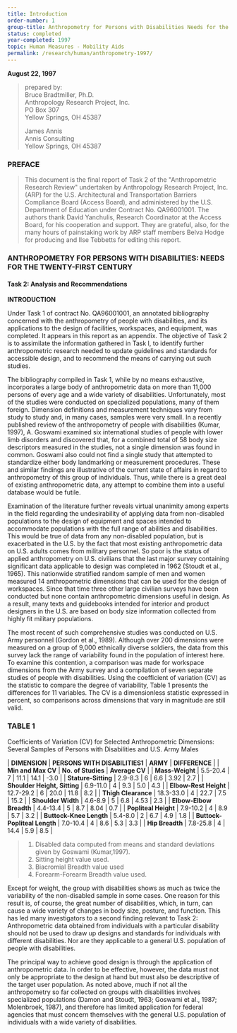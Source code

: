 ```yaml
---
title: Introduction
order-number: 1
group-title: Anthropometry for Persons with Disabilities Needs for the 21st Century
status: completed
year-completed: 1997
topic: Human Measures - Mobility Aids
permalink: /research/human/anthropometry-1997/
---
```

**August 22, 1997**

> prepared by:\
> Bruce Bradtmiller, Ph.D.\
> Anthropology Research Project, Inc.\
> PO Box 307\
> Yellow Springs, OH 45387
>
> James Annis\
> Annis Consulting\
> Yellow Springs, OH 45387

### PREFACE
> This document is the final report of Task 2 of the "Anthropometric Research Review" undertaken by Anthropology Research Project, Inc. (ARP) for the U.S. Architectural and Transportation Barriers Compliance Board (Access Board), and administered by the U.S. Department of Education under Contract No. QA96001001. The authors thank David Yanchulis, Research Coordinator at the Access Board, for his cooperation and support. They are grateful, also, for the many hours of painstaking work by ARP staff members Belva Hodge for producing and Ilse Tebbetts for editing this report.


### ANTHROPOMETRY FOR PERSONS WITH DISABILITIES: NEEDS FOR THE TWENTY-FIRST CENTURY

#### Task 2: Analysis and Recommendations

**INTRODUCTION**

Under Task 1 of contract No. QA96001001, an annotated bibliography concerned with the anthropometry of people with disabilities, and its applications to the design of facilities, workspaces, and equipment, was completed. It appears in this report as an appendix. The objective of Task 2 is to assimilate the information gathered in Task l, to identify further anthropometric research needed to update guidelines and standards for accessible design, and to recommend the means of carrying out such studies.

The bibliography compiled in Task 1, while by no means exhaustive, incorporates a large body of anthropometric data on more than 11,000 persons of every age and a wide variety of disabilities. Unfortunately, most of the studies were conducted on specialized populations, many of them foreign. Dimension definitions and measurement techniques vary from study to study and, in many cases, samples were very small. In a recently published review of the anthropometry of people with disabilities (Kumar, 1997), A. Goswami examined six international studies of people with lower limb disorders and discovered that, for a combined total of 58 body size descriptors measured in the studies, not a single dimension was found in common. Goswami also could not find a single study that attempted to standardize either body landmarking or measurement procedures. These and similar findings are illustrative of the current state of affairs in regard to anthropometry of this group of individuals. Thus, while there is a great deal of existing anthropometric data, any attempt to combine them into a useful database would be futile.

Examination of the literature further reveals virtual unanimity among experts in the field regarding the undesirability of applying data from non-disabled populations to the design of equipment and spaces intended to accommodate populations with the full range of abilities and disabilities. This would be true of data from any non-disabled population, but is exacerbated in the U.S. by the fact that most existing anthropometric data on U.S. adults comes from military personnel. So poor is the status of applied anthropometry on U.S. civilians that the last major survey containing significant data applicable to design was completed in 1962 (Stoudt et al., 1965). This nationwide stratified random sample of men and women measured 14 anthropometric dimensions that can be used for the design of workspaces. Since that time three other large civilian surveys have been conducted but none contain anthropometric dimensions useful in design. As a result, many texts and guidebooks intended for interior and product designers in the U.S. are based on body size information collected from highly fit military populations.

The most recent of such comprehensive studies was conducted on U.S. Army personnel (Gordon et al., 1989). Although over 200 dimensions were measured on a group of 9,000 ethnically diverse soldiers, the data from this survey lack the range of variability found in the population of interest here. To examine this contention, a comparison was made for workspace dimensions from the Army survey and a compilation of seven separate studies of people with disabilities. Using the coefficient of variation (CV) as the statistic to compare the degree of variability, Table 1 presents the differences for 11 variables. The CV is a dimensionless statistic expressed in percent, so comparisons across dimensions that vary in magnitude are still valid.

### TABLE 1

Coefficients of Variation (CV) for Selected Anthropometric Dimensions: Several Samples of Persons with Disabilities and U.S. Army Males

| **DIMENSION** | **PERSONS WITH DISABILITIES1** | **ARMY** | **DIFFERENCE** |
| **Min and Max CV** | **No. of Studies** | **Average CV** |
| **Mass-Weight** | 5.5-20.4 | 7 | 11.1 | 14.1 | -3.0 |
| **Stature-Sitting** | 2.9-8.3 | 6 | 6.6 | 3.92 | 2.7 |
| **Shoulder Height, Sitting** | 6.9-11.0 | 4 | 9.3 | 5.0 | 4.3 |
| **Elbow-Rest Height** | 12.7-29.2 | 6 | 20.0 | 11.8 | 8.2 |
| **Thigh Clearance** | 18.3-33.0 | 4 | 22.7 | 7.5 | 15.2 |
| **Shoulder Width** | 4.6-8.9 | 5 | 6.8 | 4.53 | 2.3 |
| **Elbow-Elbow Breadth** | 4.4-13.4 | 5 | 8.7 | 8.04 | 0.7 |
| **Popliteal Height** | 7.9-10.2 | 4 | 8.9 | 5.7 | 3.2 |
| **Buttock-Knee Length** | 5.4-8.0 | 2 | 6.7 | 4.9 | 1.8 |
| **Buttock-Popliteal Length** | 7.0-10.4 | 4 | 8.6 | 5.3 | 3.3 |
| **Hip Breadth** | 7.8-25.8 | 4 | 14.4 | 5.9 | 8.5 |

> 1.  Disabled data computed from means and standard deviations given by Goswami (Kumar,1997).
> 2.  Sitting height value used.
> 3.  Biacromial Breadth value used
> 4.  Forearm-Forearm Breadth value used.

Except for weight, the group with disabilities shows as much as twice the variability of the non-disabled sample in some cases. One reason for this result is, of course, the great number of disabilities, which, in turn, can cause a wide variety of changes in body size, posture, and function. This has led many investigators to a second finding relevant to Task 2: Anthropometric data obtained from individuals with a particular disability should not be used to draw up designs and standards for individuals with different disabilities. Nor are they applicable to a general U.S. population of people with disabilities.

The principal way to achieve good design is through the application of anthropometric data. In order to be effective, however, the data must not only be appropriate to the design at hand but must also be descriptive of the target user population. As noted above, much if not all the anthropometry so far collected on groups with disabilities involves specialized populations (Damon and Stoudt, 1963; Goswami et al., 1987; Molenbroek, 1987), and therefore has limited application for federal agencies that must concern themselves with the general U.S. population of individuals with a wide variety of disabilities.

